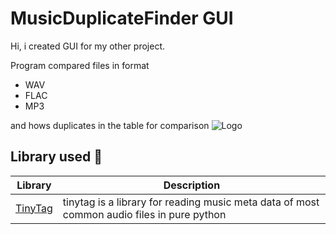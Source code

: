 
# MusicDuplicateFinder GUI

Hi, i created GUI for my other project.

Program compared files in format

- WAV
- FLAC
- MP3

and hows duplicates in the table for comparison
![Logo](https://github.com/Vrozax/MusicDuplicateFinder-GUI/blob/Images/Zrzut%20ekranu%202023-06-5%20o%2013.42.33.png?raw=true)



## Library used 🔧

| Library                                                  | Description                              |
| ------------------------------------------------------- | ---------------------------------------- |
| [TinyTag](https://github.com/devsnd/tinytag)                        | tinytag is a library for reading music meta data of most common audio files in pure python|

